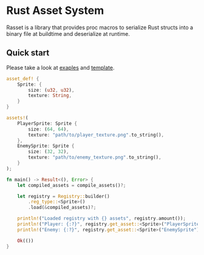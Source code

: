 # Rust Asset System

Rasset is a library that provides proc macros to serialize Rust structs into a binary file at buildtime and deserialize at runtime.

## Quick start

Please take a look at [exaples](./examples/) and [template](./template).

```rust
asset_def! {
    Sprite: {
        size: (u32, u32),
        texture: String,
    }
}

assets!(
    PlayerSprite: Sprite {
        size: (64, 64),
        texture: "path/to/player_texture.png".to_string(),
    },
    EnemySprite: Sprite {
        size: (32, 32),
        texture: "path/to/enemy_texture.png".to_string(),
    }
);

fn main() -> Result<(), Error> {
    let compiled_assets = compile_assets()?;

    let registry = Registry::builder()
        .reg_type::<Sprite>()
        .load(&compiled_assets)?;

    println!("Loaded registry with {} assets", registry.amount());
    println!("Player: {:?}", registry.get_asset::<Sprite>("PlayerSprite"));
    println!("Enemy: {:?}", registry.get_asset::<Sprite>("EnemySprite"));

    Ok(())
}
```
